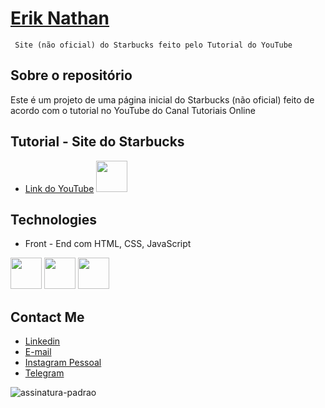 # <a href="https://beacons.ai/eriknathan_">Erik Nathan</a>
 
 ```sh# Site (não oficial) do Starbucks
  Site (não oficial) do Starbucks feito pelo Tutorial do YouTube
```
 
## Sobre o repositório
Este é um projeto de uma página inicial do Starbucks (não oficial) feito de acordo com o tutorial no YouTube do Canal Tutoriais Online
<br>

##  Tutorial - Site do Starbucks
- <a href="https://www.youtube.com/watch?v=91Q6RvKvd7o">Link do YouTube</a>
<code><img height="50" src="https://seeklogo.com/images/Y/youtube-logo-FF3BEE4378-seeklogo.com.png"></code>

## Technologies
- Front - End com HTML, CSS, JavaScript

<code><img height="50" src="https://seeklogo.com/images/H/html5-logo-EF92D240D7-seeklogo.com.png"></code>
<code><img height="50" src="https://seeklogo.com/images/C/css3-logo-8724075274-seeklogo.com.png"></code>
<code><img height="50" src="https://seeklogo.com/images/J/javascript-logo-E967E87D74-seeklogo.com.png"></code>

##  Contact Me
- <a href="https://www.linkedin.com/in/erik-nathan-827b6b203/">Linkedin</a>
- <a href="mailto:eriknathan.contato@gmail.com">E-mail</a>
- <a href="https://instagram.com/eriknathan_">Instagram Pessoal</a>
- <a href="https://t.me/eriknathan">Telegram</a>
</div>

![assinatura-padrao](https://user-images.githubusercontent.com/77215294/104212899-7e4d3400-5414-11eb-86f0-da65f37c1223.png)

